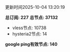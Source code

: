 更新时间2025-10-04 13:20:19

**总订阅: 227**
**总节点: 37132**
- vless节点: 10738
- hysteria2节点: 14

**google ping有效节点: 140**
